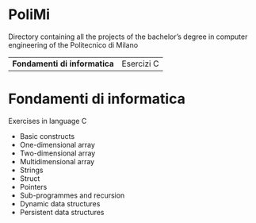 # PoliMi
Directory containing all the projects of the bachelor’s degree in computer engineering of the Politecnico di Milano

<table>
  <tr><td><b>Fondamenti di informatica</b></td> <td>Esercizi C</td></tr>
</table>

# Fondamenti di informatica
Exercises in language C
<ul>
  <li>Basic constructs</li>
  <li>One-dimensional array</li>
  <li>Two-dimensional array</li>
  <li>Multidimensional array</li>
  <li>Strings</li>
  <li>Struct</li>
  <li>Pointers</li>
  <li>Sub-programmes and recursion</li>
  <li>Dynamic data structures</li>
  <li>Persistent data structures</li>
</ul>
